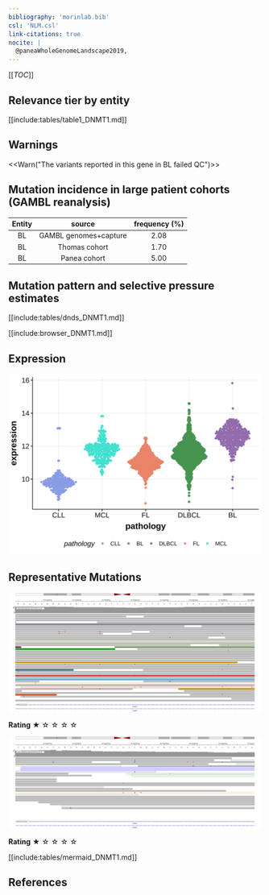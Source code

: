 ```yaml
---
bibliography: 'morinlab.bib'
csl: 'NLM.csl'
link-citations: true
nocite: |
  @paneaWholeGenomeLandscape2019, 
---
```

[[_TOC_]]


## Relevance tier by entity

[[include:tables/table1_DNMT1.md]]

## Warnings

<<Warn("The variants reported in this gene in BL failed QC")>>

## Mutation incidence in large patient cohorts (GAMBL reanalysis)

|Entity|source               |frequency (%)|
|:------:|:---------------------:|:-------------:|
|BL    |GAMBL genomes+capture|2.08         |
|BL    |Thomas cohort        |1.70         |
|BL    |Panea cohort         |5.00         |

## Mutation pattern and selective pressure estimates

[[include:tables/dnds_DNMT1.md]]




[[include:browser_DNMT1.md]]

## Expression

![](images/gene_expression/DNMT1_by_pathology.svg)

## Representative Mutations

![](primary/Panea_DNMT1_1.svg)

**Rating**
&starf; &star; &star; &star; &star;

![](primary/Panea_DNMT1_2.svg)

**Rating**
&starf; &star; &star; &star; &star;

[[include:tables/mermaid_DNMT1.md]]

## References



<!-- ORIGIN: paneaWholeGenomeLandscape2019 -->
<!-- BL: paneaWholeGenomeLandscape2019 -->

